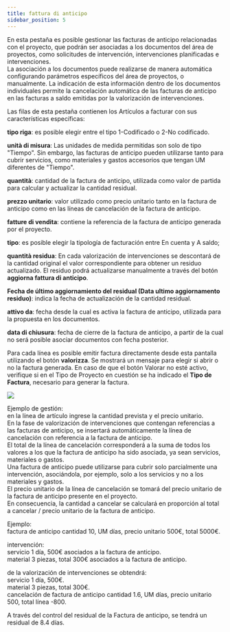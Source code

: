 ```yaml
---
title: fattura di anticipo
sidebar_position: 5
---
```


En esta pestaña es posible gestionar las facturas de anticipo relacionadas con el proyecto, que podrán ser asociadas a los documentos del área de proyectos, como solicitudes de intervención, intervenciones planificadas e intervenciones.  
La asociación a los documentos puede realizarse de manera automática configurando parámetros específicos del área de proyectos, o manualmente. La indicación de esta información dentro de los documentos individuales permite la cancelación automática de las facturas de anticipo en las facturas a saldo emitidas por la valorización de intervenciones.

Las filas de esta pestaña contienen los Artículos a facturar con sus características específicas:

**tipo riga**: es posible elegir entre el tipo 1-Codificado o 2-No codificado.

**unità di misura**: Las unidades de medida permitidas son solo de tipo "Tiempo". Sin embargo, las facturas de anticipo pueden utilizarse tanto para cubrir servicios, como materiales y gastos accesorios que tengan UM diferentes de "Tiempo".

**quantità**: cantidad de la factura de anticipo, utilizada como valor de partida para calcular y actualizar la cantidad residual.

**prezzo unitario**: valor utilizado como precio unitario tanto en la factura de anticipo como en las líneas de cancelación de la factura de anticipo.

**fatture di vendita**: contiene la referencia de la factura de anticipo generada por el proyecto.

**tipo**: es posible elegir la tipología de facturación entre En cuenta y A saldo;

**quantità residua**: En cada valorización de intervenciones se descontará de la cantidad original el valor correspondiente para obtener un residuo actualizado. El residuo podrá actualizarse manualmente a través del botón **aggiorna fattura di anticipo**.

**Fecha de último aggiornamiento del residual (Data ultimo aggiornamento residuo)**: indica la fecha de actualización de la cantidad residual.

**attivo da**: fecha desde la cual es activa la factura de anticipo, utilizada para la propuesta en los documentos.

**data di chiusura**: fecha de cierre de la factura de anticipo, a partir de la cual no será posible asociar documentos con fecha posterior.

Para cada línea es posible emitir factura directamente desde esta pantalla utilizando el botón **valorizza**. Se mostrará un mensaje para elegir si abrir o no la factura generada. En caso de que el botón Valorar no esté activo, verifique si en el Tipo de Proyecto en cuestión se ha indicado el **Tipo de Factura**, necesario para generar la factura.

![](/img/it-it/project-management/projects/sal.png)

Ejemplo de gestión:  
en la línea de artículo ingrese la cantidad prevista y el precio unitario.  
En la fase de valorización de intervenciones que contengan referencias a las facturas de anticipo, se insertará automáticamente la línea de cancelación con referencia a la factura de anticipo.  
El total de la línea de cancelación corresponderá a la suma de todos los valores a los que la factura de anticipo ha sido asociada, ya sean servicios, materiales o gastos.  
Una factura de anticipo puede utilizarse para cubrir solo parcialmente una intervención, asociándola, por ejemplo, solo a los servicios y no a los materiales y gastos.  
El precio unitario de la línea de cancelación se tomará del precio unitario de la factura de anticipo presente en el proyecto.  
En consecuencia, la cantidad a cancelar se calculará en proporción al total a cancelar / precio unitario de la factura de anticipo.

Ejemplo:  
factura de anticipo cantidad 10, UM días, precio unitario 500€, total 5000€.

intervención:  
servicio 1 día, 500€ asociados a la factura de anticipo.  
material 3 piezas, total 300€ asociados a la factura de anticipo.

de la valorización de intervenciones se obtendrá:  
servicio 1 día, 500€.  
material 3 piezas, total 300€.  
cancelación de factura de anticipo cantidad 1.6, UM días, precio unitario 500, total línea -800.

A través del control del residual de la Factura de anticipo, se tendrá un residual de 8.4 días.